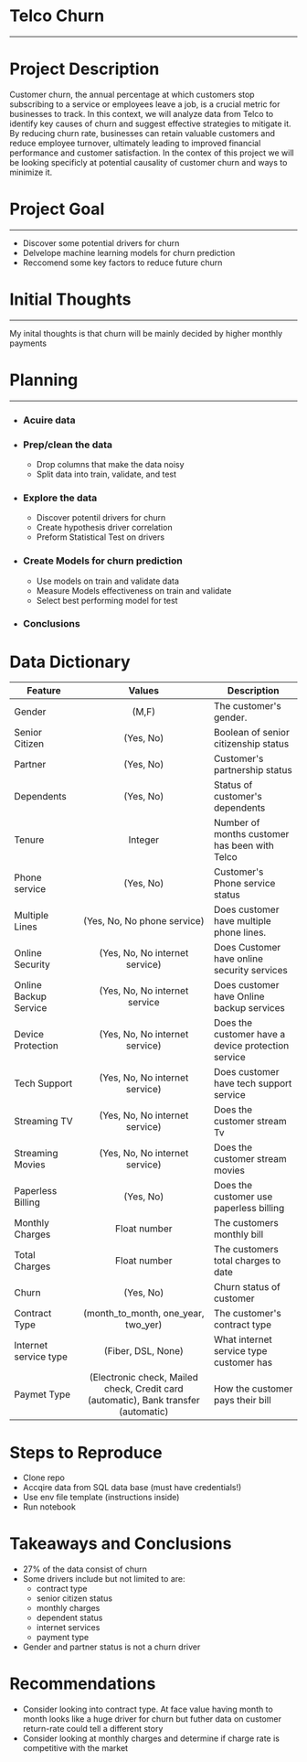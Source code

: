 # Telco Churn

---

# Project Description


Customer churn, the annual percentage at which customers stop subscribing to a service or employees leave a job, is a crucial metric for businesses to track. In this context, we will analyze data from Telco to identify key causes of churn and suggest effective strategies to mitigate it. By reducing churn rate, businesses can retain valuable customers and reduce employee turnover, ultimately leading to improved financial performance and customer satisfaction. In the contex of this project we will be looking specificly at potential causality of customer churn and ways to minimize it. 



# Project Goal
--- 
- Discover some potential drivers for churn
- Delvelope machine learning  models for churn prediction
- Reccomend some key factors to reduce future churn



# Initial Thoughts
---
My inital thoughts is that churn will be mainly decided by higher monthly payments



# Planning
---
- ### Acuire data 
- ### Prep/clean the data
    - Drop columns that make the data noisy
    - Split data into train, validate, and test
- ### Explore the data
    - Discover potentil drivers for churn
    - Create hypothesis driver correlation
    - Preform Statistical Test on drivers
- ### Create Models for churn prediction
    - Use models on train and validate data
    - Measure Models effectiveness on train and validate
    - Select best performing model for test
- ### Conclusions   
    
# Data Dictionary 

| Feature | Values | Description                                  |
|-------------|:-----------:|----------------------------------------------|
| Gender    | (M,F)       | The customer's gender.        |
| Senior Citizen |    (Yes, No)    | Boolean of senior citizenship status |
| Partner | (Yes, No)   | Customer's partnership status                |
| Dependents    | (Yes,  No)       | Status of customer's dependents        |
| Tenure |   Integer    | Number of months customer has been with Telco |
| Phone service | (Yes, No)   | Customer's Phone service status            |
| Multiple Lines    | (Yes, No, No phone service)       | Does customer have multiple phone lines.        |
| Online Security |    (Yes, No, No internet service)  | Does Customer have online security services |
| Online Backup Service | (Yes, No, No internet service |Does customer have Online backup services|
| Device Protection    | (Yes, No, No internet service) | Does the customer have a device protection service |
| Tech Support |    (Yes, No, No internet service)    | Does customer have tech support service|
| Streaming TV| (Yes, No, No internet service)   | Does the customer stream Tv|
| Streaming Movies| (Yes, No, No internet service)   | Does the customer stream movies|
| Paperless Billing| (Yes, No)       | Does the customer use paperless billing|
| Monthly Charges|    Float number   | The customers monthly bill|
| Total Charges |  Float number   | The customers total charges to date     |
| Churn   | (Yes, No)       | Churn status of customer |
| Contract Type|   (month_to_month, one_year, two_yer)   | The customer's contract type |
| Internet service type | (Fiber, DSL, None)   | What internet service type customer has |
| Paymet Type    | (Electronic check, Mailed check, Credit card (automatic), Bank transfer (automatic)   | How the customer pays their bill |


# Steps to Reproduce 
- Clone repo
- Accqire data from SQL data base (must have credentials!)
- Use env file template (instructions inside)
- Run notebook

# Takeaways and Conclusions
- 27% of the data consist of churn
- Some drivers include but not limited to are:
    - contract type
    - senior citizen status
    - monthly charges
    - dependent status
    - internet services
    - payment type
- Gender and partner status is not a churn driver


# Recommendations 
- Consider looking into contract type. At face value having month to month looks like a huge driver for churn but futher data on customer return-rate could tell a different story
- Consider looking at monthly charges and determine if charge rate is competitive with the market